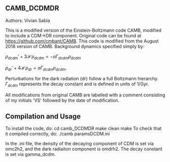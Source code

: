 CAMB_DCDMDR
-----------

Authors: Vivian Sabla

This is a modified version of the Einstein-Boltzmann code CAMB, modified to include a CDM->DR component.
Original code can be found at https://github.com/cmbant/CAMB. This code is modified from the August 2018
version of CAMB.
Background dynamics specified simply by:

$\rho_{dcdm}'+3\mathcal{H}\rho_{dcdm} =-a\Gamma_{dcdm}  \rho_{dcdm}$

$\rho_{dr}'+4\mathcal{H}\rho_{dr} =a\Gamma_{dcdm}  \rho_{dcdm}$. 

Perturbations for the dark radiation (dr) follow a full Boltzmann hierarchy. 
$\Gamma_{dcdm}$ represents the decay constant and is defined in units of 1/Gyr.

All modifications from original CAMB are labelled with a comment consisting of my initials 'VS' followed by the date of modification.

Compilation and Usage
-----
To install the code, do:
  cd camb_DCDMDR
  make clean
  make
To check that it compiled correctly, do:
  ./camb paramsDCDM.ini

In the .ini file, the density of the decaying component of CDM is set via omc2h2, and the dark radiaiton component is omdrh2. 
The decay constant is set via gamma_dcdm. 
